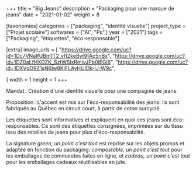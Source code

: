+++
title = "Big Jeans"
description = "Packaging pour une marque de jeans"
date = "2021-01-02"
weight = 8

[taxonomies]
categories = ["packaging", "identité visuelle"]
project_type = ["Projet scolaire"]
softwares = ["Ai", "Ps",]
year = ["2021"]
tags = ["Packaging", "étiquettes", "éco-responsable"]

[extra]
image_urls = [
    "https://drive.google.com/uc?id=1Dc7VNaIfUBm1T2_vfIZkeByt9tAc5nBx",
    "https://drive.google.com/uc?id=1DZ0aLfHXOZK_SztWSlxRmivJPb0iEGi6",
    "https://drive.google.com/uc?id=1DXVpD9Z1sN6lw8KiFLAyHUIDk-iJ-W9c",



]
width = 1
height = 1
+++

Mandat : Création d'une identité visuelle pour une compagnie de jeans.

Proposition : L'accent est mis sur l'éco-responsabilité des jeans: ils sont fabriqués au Québec en circuit court, à partir de coton surcyclé.

Les étiquettes sont informatives et expliquent en quoi ces jeans sont éco-responsables.
Ce sont des étiquettes consignées, imprimées sur du tissu issu des retailles de jeans pour plus d'éco-responsabilité.

La signature *green, un point c'est tout* est reprise sur les objets promos et adaptée en fonction du packaging: *compostable, un point c'est tout* pour les emballages de commandes faites en ligne, et *cadeau, un point c'est tout* pour les emballages cadeaux réutilisables en jute.